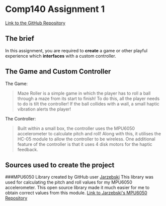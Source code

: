# Comp140 Assignment 1
[Link to the GitHub Repository](https://github.com/thomasoleary/Comp140-Maze)

## The brief
In this assignment, you are required to **create** a game or other playful experience which **interfaces** with a custom controller.

## The Game and Custom Controller
The Game:
> Maze Roller is a simple game in which the player has to roll a ball through a maze from its start to finish!
>To do this, all the player needs to do is tilt the controller! If the ball collides with a wall, a small haptic vibration alerts the player!

The Controller:
>Built within a small box, the controller uses the MPU6050 accelerometer to calculate pitch and roll! Along with this, it utilises the HC-05 module to allow the controller to be wireless. One additional feature of the controller is that it uses 4 disk motors for the haptic feedback.

## Sources used to create the project
###MPU6050 Library created by GitHub user [Jarzebski](https://github.com/jarzebski)
This library was used for calculating the pitch and roll values for my MPU6050 accelerometer.
This open source library made it much easier for me to obtain correct values from this module.
[Link to Jarzebski's MPU6050 Repository](https://github.com/jarzebski/Arduino-MPU6050)